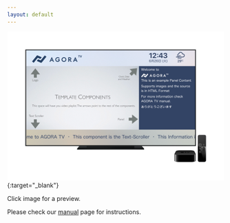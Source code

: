 ```yaml
---
layout: default
---
```





[![AGORA TV Hero](assets/images/agoratv-hero2.png)](https://youtu.be/bPeHcdTzI1o "Click for a Preview"){:target="_blank"}

Click image for a preview.


Please check our [manual](/manual) page for instructions.
